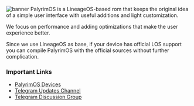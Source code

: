 ![banner](https://user-images.githubusercontent.com/14674366/195961146-907a8910-aa7d-499b-b486-45048c19d263.png)
PalyrimOS is a LineageOS-based rom that keeps the original idea of a simple user interface with useful additions and light customization.

We focus on performance and adding optimizations that make the user experience better.

Since we use LineageOS as base, if your device has official LOS support you can compile PalyrimOS with the official sources without further complication.

### Important Links 
- [PalyrimOS Devices](https://github.com/PalyrimOS-Devices)
- [Telegram Updates Channel](https://t.me/PalyrimOsUpdates)
- [Telegram Discussion Group](https://t.me/PalyrimOsChat)

